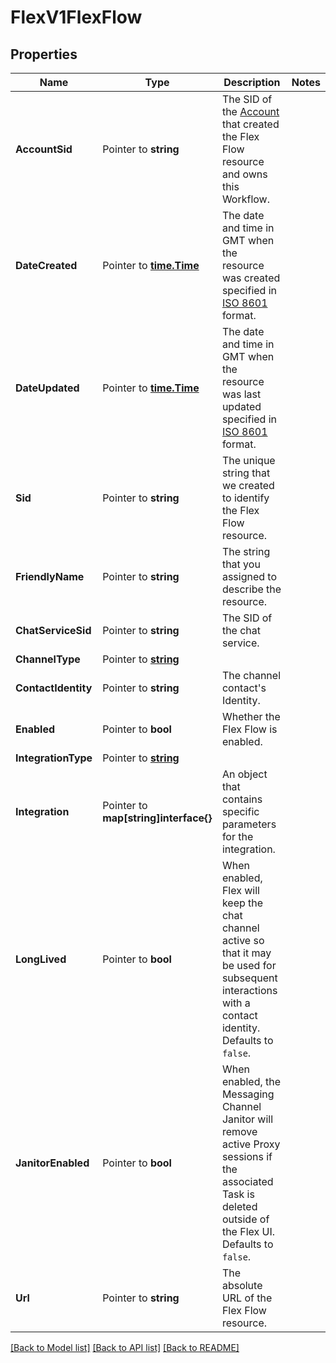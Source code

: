 # FlexV1FlexFlow

## Properties

Name | Type | Description | Notes
------------ | ------------- | ------------- | -------------
**AccountSid** | Pointer to **string** | The SID of the [Account](https://www.twilio.com/docs/iam/api/account) that created the Flex Flow resource and owns this Workflow. |
**DateCreated** | Pointer to [**time.Time**](time.Time.md) | The date and time in GMT when the resource was created specified in [ISO 8601](https://en.wikipedia.org/wiki/ISO_8601) format. |
**DateUpdated** | Pointer to [**time.Time**](time.Time.md) | The date and time in GMT when the resource was last updated specified in [ISO 8601](https://en.wikipedia.org/wiki/ISO_8601) format. |
**Sid** | Pointer to **string** | The unique string that we created to identify the Flex Flow resource. |
**FriendlyName** | Pointer to **string** | The string that you assigned to describe the resource. |
**ChatServiceSid** | Pointer to **string** | The SID of the chat service. |
**ChannelType** | Pointer to [**string**](FlexFlowEnumChannelType.md) |  |
**ContactIdentity** | Pointer to **string** | The channel contact's Identity. |
**Enabled** | Pointer to **bool** | Whether the Flex Flow is enabled. |
**IntegrationType** | Pointer to [**string**](FlexFlowEnumIntegrationType.md) |  |
**Integration** | Pointer to **map[string]interface{}** | An object that contains specific parameters for the integration. |
**LongLived** | Pointer to **bool** | When enabled, Flex will keep the chat channel active so that it may be used for subsequent interactions with a contact identity. Defaults to `false`. |
**JanitorEnabled** | Pointer to **bool** | When enabled, the Messaging Channel Janitor will remove active Proxy sessions if the associated Task is deleted outside of the Flex UI. Defaults to `false`. |
**Url** | Pointer to **string** | The absolute URL of the Flex Flow resource. |

[[Back to Model list]](../README.md#documentation-for-models) [[Back to API list]](../README.md#documentation-for-api-endpoints) [[Back to README]](../README.md)


